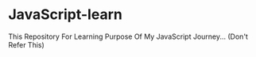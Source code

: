 # JavaScript-learn
This Repository For Learning Purpose Of  My JavaScript Journey... (Don't Refer This) 
